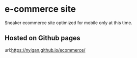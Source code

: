 # e-commerce site

Sneaker ecommerce site
optimized for mobile only at this time.

## Hosted on Github pages

url:<https://nyigan.github.io/ecommerce/>
